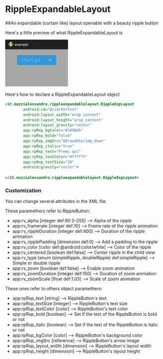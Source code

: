 # RippleExpandableLayout
##An expandable (curtain like) layout openable with a beauty ripple button


Here's a little preview of what RippleExpandableLayout is

![RippleExpandableLayout](https://github.com/AleBestia/RippleExpandableLayout/blob/master/rippleExpLayout_preview.gif)

Here's how to declare a RippleExpandableLayout object
``` xml
<it.muzzialessandro.rippleexpandablelayout.RippleExpLayout
        android:id="@+id/btnTest"
        android:layout_width="wrap_content"
        android:layout_height="wrap_content"
        android:layout_gravity="center"
        app:rpRxp_bgColor="#3498db"
        app:rpRxp_bold="false"
        app:rpRxp_imgSrc="@drawable/img_down"
        app:rpRxp_italic="true"
        app:rpRxp_text="Premi qui"
        app:rpRxp_textColor="#ffffff"
        app:rpRxp_textSize="28"
        android:gravity="center">
        
</it.muzzialessandro.rippleexpandablelayout.RippleExpLayout>
```

### Customization

You can change several attributes in the XML file.

These paramethers refer to RippleButton:
* app:rv_alpha [integer def:90 0-255] --> Alpha of the ripple
* app:rv_framerate [integer def:10] --> Frame rate of the ripple animation
* app:rv_rippleDuration [integer def:400] --> Duration of the ripple animation
* app:rv_ripplePadding [dimension def:0] --> Add a padding to the ripple
* app:rv_color [color def:@android:color/white] --> Color of the ripple
* app:rv_centered [boolean def:false] --> Center ripple in the child view
* app:rv_type [enum (simpleRipple, doubleRipple) def:simpleRipple] --> Simple or double ripple
* app:rv_zoom [boolean def:false] --> Enable zoom animation
* app:rv_zoomDuration [integer def:150] --> Duration of zoom animation
* app:rv_zoomScale [float def:1.03] --> Scale of zoom animation

These ones refer to others object paramethers:
* app:rpRxp_text [string] --> RippleButton's text
* app:rpRxp_textSize [integer] --> RippleButton's text size
* app:rpRxp_textColor [color] --> RippleButton's text color
* app:rpRxp_bold [boolean] --> Set if the text of the RippleButton is bold or not
* app:rpRxp_italic [boolean] --> Set if the text of the RippleButton is italic or not
* app:rpRxp_bgColor [color] --> RippleButton's background color
* app:rpRxp_imgSrc [reference] --> RippleButton's arrow image
* app:rpRxp_layout_width [dimension] --> RippleButton's layout width
* app:rpRxp_height [dimension] --> RippleButton's layout height
